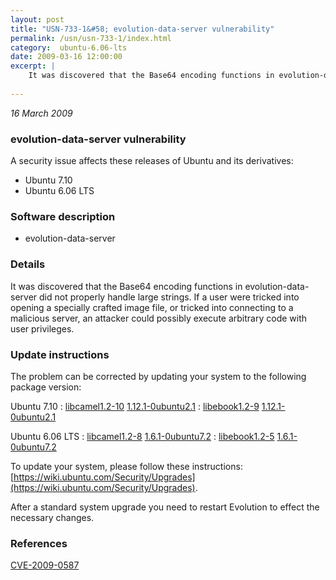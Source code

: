 ```yaml
---
layout: post
title: "USN-733-1&#58; evolution-data-server vulnerability"
permalink: /usn/usn-733-1/index.html
category:  ubuntu-6.06-lts
date: 2009-03-16 12:00:00
excerpt: |
    It was discovered that the Base64 encoding functions in evolution-data-server did not properly handle large strings. If a user were tricked into opening a specially crafted image file, or tricked into connecting to a malicious server, an attacker could possibly execute arbitrary code with user privileges. 
    
--- 
```

 
 

*16 March 2009*

### evolution-data-server vulnerability

A security issue affects these releases of Ubuntu and its derivatives:

* Ubuntu 7.10
* Ubuntu 6.06 LTS

### Software description

* evolution-data-server 

### Details

It was discovered that the Base64 encoding functions in evolution-data-server did not properly handle large strings. If a user were tricked into opening a specially crafted image file, or tricked into connecting to a malicious server, an attacker could possibly execute arbitrary code with user privileges. 

### Update instructions

The problem can be corrected by updating your system to the following package version:

Ubuntu 7.10
 : [libcamel1.2-10](https://launchpad.net/ubuntu/+source/evolution-data-server) <span> [1.12.1-0ubuntu2.1](https://launchpad.net/ubuntu/+source/evolution-data-server/1.12.1-0ubuntu2.1) </span> 
 : [libebook1.2-9](https://launchpad.net/ubuntu/+source/evolution-data-server) <span> [1.12.1-0ubuntu2.1](https://launchpad.net/ubuntu/+source/evolution-data-server/1.12.1-0ubuntu2.1) </span> 

Ubuntu 6.06 LTS
 : [libcamel1.2-8](https://launchpad.net/ubuntu/+source/evolution-data-server) <span> [1.6.1-0ubuntu7.2](https://launchpad.net/ubuntu/+source/evolution-data-server/1.6.1-0ubuntu7.2) </span> 
 : [libebook1.2-5](https://launchpad.net/ubuntu/+source/evolution-data-server) <span> [1.6.1-0ubuntu7.2](https://launchpad.net/ubuntu/+source/evolution-data-server/1.6.1-0ubuntu7.2) </span> 

To update your system, please follow these instructions: [https://wiki.ubuntu.com/Security/Upgrades](https://wiki.ubuntu.com/Security/Upgrades).

After a standard system upgrade you need to restart Evolution to effect the necessary changes. 

### References

 
 [CVE-2009-0587](http://people.ubuntu.com/~ubuntu-security/cve/CVE-2009-0587)
 

